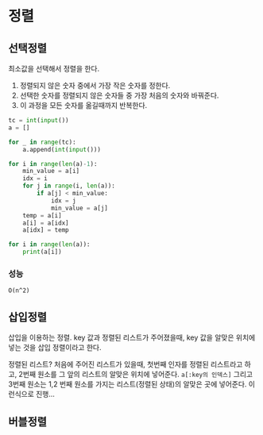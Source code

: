 # 정렬

## 선택정렬

최소값을 선택해서 정렬을 한다. 

1. 정렬되지 않은 숫자 중에서 가장 작은 숫자를 정한다. 
2. 선택한 숫자를 정렬되지 않은 숫자들 중 가장 처음의 숫자와 바꿔준다.
3. 이 과정을 모든 숫자를 옮길때까지 반복한다.

```py
tc = int(input())
a = []

for _ in range(tc):
    a.append(int(input()))

for i in range(len(a)-1):
    min_value = a[i]
    idx = i
    for j in range(i, len(a)):
        if a[j] < min_value:
            idx = j
            min_value = a[j]
    temp = a[i]
    a[i] = a[idx]
    a[idx] = temp

for i in range(len(a)):
    print(a[i])

```
### 성능

`O(n^2)`

## 삽입정렬

삽입을 이용하는 정렬.
key 값과 정렬된 리스트가 주어졌을때, key 값을 알맞은 위치에 넣는 것을 삽입 정렬이라고 한다.

정렬된 리스트?
처음에 주어진 리스트가 있을때, 첫번째 인자를 정렬된 리스트라고 하고, 2번째 원소를 그 앞의 리스트의 알맞은 위치에 넣어준다. 
`a[:key의 인덱스]`
그리고 3번째 원소는 1,2 번째 원소를 가지는 리스트(정렬된 상태)의 알맞은 곳에 넣어준다.
이런식으로 진행...

## 버블정렬


